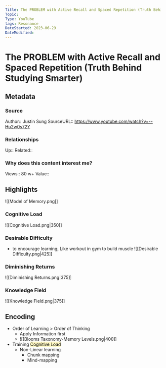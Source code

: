 ```yaml
---
Title: The PROBLEM with Active Recall and Spaced Repetition (Truth Behind Studying Smarter)
Topic:
Type: YouTube
tags: Resonance
DateStarted: 2023-06-29
DateModified:
---
```

# The PROBLEM with Active Recall and Spaced Repetition (Truth Behind Studying Smarter)
## Metadata
### Source
Author:: Justin Sung 
SourceURL:: https://www.youtube.com/watch?v=--Hu2w0s72Y
### Relationships
Up::
Related::
### Why does this content interest me?
Views:: 80 w+
Value::
## Highlights
![[Model of Memory.png]]
### Cognitive Load
![[Cognitive Load.png|350]]
### Desirable Difficulty
- to encourage learning, Like workout in gym to build muscle
![[Desirable Difficulty.png|425]]
### Diminishing Returns
![[Diminishing Returns.png|375]]
### Knowledge Field
![[Knowledge Field.png|375]]
## Encoding
- Order of Learning > Order of Thinking
	- Apply Information first
	- ![[Blooms Taxonomy-Memory Levels.png|400]]
- Training <mark style="background: #FFF3A3A6;">Cognitive Load</mark>
	- Non-Linear learning
		- Chunk mapping
		- Mind-mapping